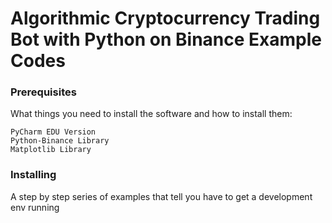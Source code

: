 # Algorithmic Cryptocurrency Trading Bot with Python on Binance Example Codes


### Prerequisites

What things you need to install the software and how to install them:

```
PyCharm EDU Version
Python-Binance Library
Matplotlib Library
```

### Installing

A step by step series of examples that tell you have to get a development env running
